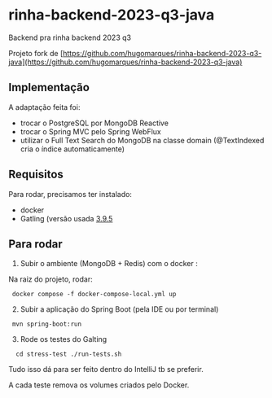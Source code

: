 # rinha-backend-2023-q3-java

Backend pra rinha backend 2023 q3

Projeto fork de   [https://github.com/hugomarques/rinha-backend-2023-q3-java](https://github.com/hugomarques/rinha-backend-2023-q3-java)

## Implementação

A adaptação feita foi:

- trocar o PostgreSQL por MongoDB Reactive
- trocar o Spring MVC pelo  Spring WebFlux
- utilizar o Full Text Search do MongoDB na classe domain (@TextIndexed  cria o índice automaticamente)

## Requisitos

Para rodar, precisamos ter instalado:

* docker
* Gatling (versão usada [3.9.5](https://repo1.maven.org/maven2/io/gatling/highcharts/gatling-charts-highcharts-bundle/3.9.5/)


## Para rodar

1. Subir o ambiente (MongoDB + Redis) com o docker :

Na raiz do projeto, rodar: 

``  docker compose -f docker-compose-local.yml up  ``

2. Subir a aplicação do Spring Boot (pela IDE ou por terminal)

``  mvn spring-boot:run ``

3. Rode os testes do Galting

``  
cd stress-test
./run-tests.sh
   ``

Tudo isso dá para ser feito dentro do IntelliJ tb se preferir.

A cada teste remova os volumes criados pelo Docker. 
